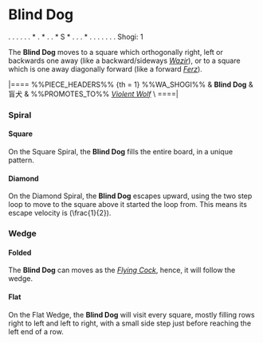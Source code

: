 # Blind Dog

<div class = "movement">
. . . . .
. * . * .
. * S * .
. . * . .
. . . . .
Shogi: 1
</div>

The **Blind Dog** moves to a square which orthogonally right, left or backwards
one away (like a backward/sideways [*Wazir*](wazir.html)),
or to a square which is one away diagonally forward
(like a forward [*Ferz*](ferz.html)).

|====
%%PIECE_HEADERS%%
  {th = 1}  %%WA_SHOGI%%
&           **Blind Dog** & &#x76F2;&#x72AC;
&           %%PROMOTES_TO%%
            [*Violent Wolf*](gold_general.html?piece=violent_wolf) \\
====|

### Spiral

#### Square

On the Square Spiral, the **Blind Dog** fills the entire board, in a unique
pattern.

#### Diamond

On the Diamond Spiral, the **Blind Dog** escapes upward, using the two
step loop to move to the square above it started the loop from.
This means its escape velocity is \(\frac{1}{2}\).

### Wedge

#### Folded

The **Blind Dog** can moves as the [*Flying Cock*](flying_cock.html),
hence, it will follow the wedge.

#### Flat

On the Flat Wedge, the **Blind Dog** will visit every square, mostly
filling rows right to left and left to right, with a small side step
just before reaching the left end of a row.
